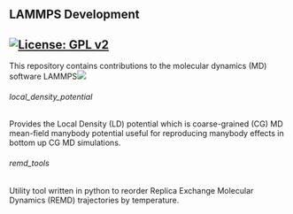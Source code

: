 ## LAMMPS Development 

## [![License: GPL v2](https://img.shields.io/badge/License-GPL%20v2-blue.svg)](https://www.gnu.org/licenses/old-licenses/gpl-2.0.en.html)

This repository contains contributions to the molecular dynamics (MD) software  LAMMPS[![](https://lammps.sandia.gov/movies/logo.gif)](https://lammps.sandia.gov/)



###### local_density_potential

Provides the Local Density (LD) potential which is coarse-grained (CG) MD mean-field manybody potential useful for reproducing manybody effects in bottom up CG MD simulations.

###### remd_tools

Utility tool written in python to reorder Replica Exchange Molecular Dynamics (REMD) trajectories by temperature.

